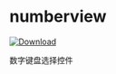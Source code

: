 # numberview
[ ![Download](https://api.bintray.com/packages/zhu/maven/numberview/images/download.svg) ](https://bintray.com/zhu/maven/numberview/_latestVersion)

数字键盘选择控件
